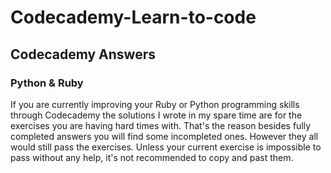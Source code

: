 # Codecademy-Learn-to-code

<h2> Codecademy Answers </h2>

<h3> Python & Ruby </h3>

If you are currently improving your Ruby or Python programming skills through Codecademy the solutions I wrote in my spare time are for the exercises you are having hard times with. That's the reason besides fully completed answers you will find some incompleted ones. However they all would still pass the exercises. Unless your current exercise is impossible to pass without any help, it's not recommended to copy and past them.
